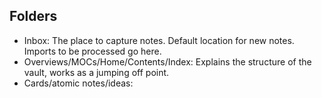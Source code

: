## Folders
- Inbox: The place to capture notes. Default location for new notes. Imports to be processed go here.
- Overviews/MOCs/Home/Contents/Index: Explains the structure of the vault, works as a jumping off point.
- Cards/atomic notes/ideas: 